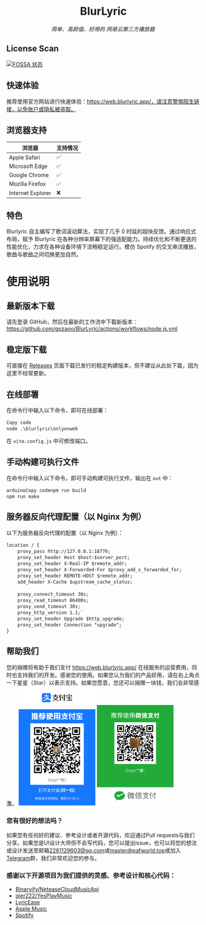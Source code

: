 <h1 align="center"><img src="https://blurlyric.app/favicon.svg" alt="img" style="zoom:3%;" />BlurLyric</h1>

<p align="center"><i>简单、高颜值、好用的 网易云第三方播放器</i></p>

## License Scan

[![FOSSA 状态](https://app.fossa.com/api/projects/git%2Bgithub.com%2FProject-And-Factory%2FBlurLyric.svg?type=large)](https://app.fossa.com/projects/git%2Bgithub.com%2FProject-And-Factory%2FBlurLyric?ref=badge_large)

## 快速体验

推荐使用官方网站进行快速体验：https://web.blurlyric.app/，请注意警惕陌生链接，以免账户或隐私被盗取。

## 浏览器支持

| 浏览器            | 支持情况 |
| ----------------- | -------- |
| Apple Safari      | ✅        |
| Microsoft Edge    | ✅        |
| Google Chrome     | ✅        |
| Mozilla Firefox   | ✅        |
| Internet Explorer | ❌        |

## 特色

Blurlyric 自主编写了歌词滚动算法，实现了几乎 0 时延的超快反馈。通过响应式布局，赋予 Blurlyric 在各种分辨率屏幕下的强适配能力。持续优化和不断更迭的性能优化，力求在各种设备环境下流畅稳定运行。模仿 Spotify 的交叉串流播放，歌曲与歌曲之间切换更加自然。

# 使用说明

## 最新版本下载

请先登录 GitHub，然后在最新的工作流中下载新版本：https://github.com/gozaoo/BlurLyric/actions/workflows/node.js.yml

## 稳定版下载

可直接在 [Releases](https://github.com/gozaoo/BlurLyric2.0/releases) 页面下载已发行的稳定构建版本，但不建议从此处下载，因为这里不经常更新。

## 在线部署

在命令行中输入以下命令，即可在线部署：

```
Copy code
node .\blurlyric\onlyonweb
```

在 `vite.config.js` 中可修改端口。

## 手动构建可执行文件

在命令行中输入以下命令，即可手动构建可执行文件，输出在 `out` 中：

```
arduinoCopy codenpm run build
npm run make
```

## 服务器反向代理配置（以 Nginx 为例）

以下为服务器反向代理的配置（以 Nginx 为例）：

```
location / {
    proxy_pass http://127.0.0.1:18776;
    proxy_set_header Host $host:$server_port;
    proxy_set_header X-Real-IP $remote_addr;
    proxy_set_header X-Forwarded-For $proxy_add_x_forwarded_for;
    proxy_set_header REMOTE-HOST $remote_addr;
    add_header X-Cache $upstream_cache_status;

    proxy_connect_timeout 30s;
    proxy_read_timeout 86400s;
    proxy_send_timeout 30s;
    proxy_http_version 1.1;`
    proxy_set_header Upgrade $http_upgrade;
    proxy_set_header Connection "upgrade";
}
```

## 帮助我们

您的捐赠将有助于我们支付 <a herf="https://web.blurlyric.app/">https://web.blurlyric.app/</a> 在线服务的运营费用，同时也支持我们的开发。感谢您的使用。如果您认为我们的产品好用，请在右上角点一下星星（Star）以表示支持。如果您愿意，您还可以捐赠一块钱，我们会非常感激。 <img style="width: 200px" src="https://github.com/gozaoo/gozaoo.github.io/blob/main/image/zfbSK.jpg"> <img style="width: 200px" src="https://github.com/gozaoo/gozaoo.github.io/blob/main/image/wxSK.png">

### 您有很好的想法吗？

如果您有任何好的建议、参考设计或者开源代码，欢迎通过Pull requests与我们分享。如果您是UI设计大师但不会写代码，您可以提出issue，也可以将您的想法或设计发送至邮箱[2261129603@qq.com](mailto:2261129603@qq.com)或[master@pafworld.top](mailto:master@pafworld.top)或加入[Telegram](https://t.me/pafnetwork)群，我们非常欢迎您的参与。

### 感谢以下开源项目为我们提供的灵感、参考设计和核心代码：

- [Binaryify/NeteaseCloudMusicApi](https://github.com/Binaryify/NeteaseCloudMusicApi)
- [qier222/YesPlayMusic](https://github.com/qier222/YesPlayMusic)
- [LyricEase](https://apps.microsoft.com/store/detail/lyricease/9N1MKDF0F4GT?hl=zh-cn&gl=CN)
- [Apple Music](https://www.apple.com/apple-music/)
- [Spotify](https://www.spotify.com/)
